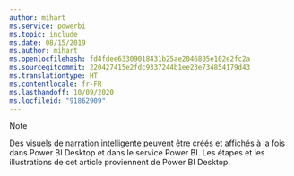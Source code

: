 ```yaml
---
author: mihart
ms.service: powerbi
ms.topic: include
ms.date: 08/15/2019
ms.author: mihart
ms.openlocfilehash: fd4fdee63309018431b25ae2046805e102e2fc2a
ms.sourcegitcommit: 220427415e2fdc9337244b1ee23e734854179d43
ms.translationtype: HT
ms.contentlocale: fr-FR
ms.lasthandoff: 10/09/2020
ms.locfileid: "91862909"
---
```

>[!NOTE]
>Des visuels de narration intelligente peuvent être créés et affichés à la fois dans Power BI Desktop et dans le service Power BI. Les étapes et les illustrations de cet article proviennent de Power BI Desktop. 
